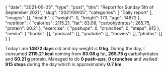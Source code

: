 {
    "date": "2021-09-05",
    "type": "post",
    "title": "Report for Sunday 5th of September 2021",
    "slug": "2021\/09\/05",
    "categories": [
        "Daily report"
    ],
    "images": [],
    "health": {
        "weight": 0,
        "height": 173,
        "age": 14872
    },
    "nutrition": {
        "calories": 2115.21,
        "fat": 83.08,
        "carbohydrates": 265.75,
        "protein": 60.21
    },
    "exercise": {
        "pushups": 0,
        "crunches": 0,
        "steps": 915
    },
    "media": {
        "books": [],
        "podcast": [],
        "youtube": [],
        "movies": [],
        "photos": []
    }
}

Today I am <strong>14872 days</strong> old and my weight is <strong>0 kg</strong>. During the day, I consumed <strong>2115.21 kcal</strong> coming from <strong>83.08 g</strong> fat, <strong>265.75 g</strong> carbohydrates and <strong>60.21 g</strong> protein. Managed to do <strong>0 push-ups</strong>, <strong>0 crunches</strong> and walked <strong>915 steps</strong> during the day which is approximately <strong>0.7 km</strong>.